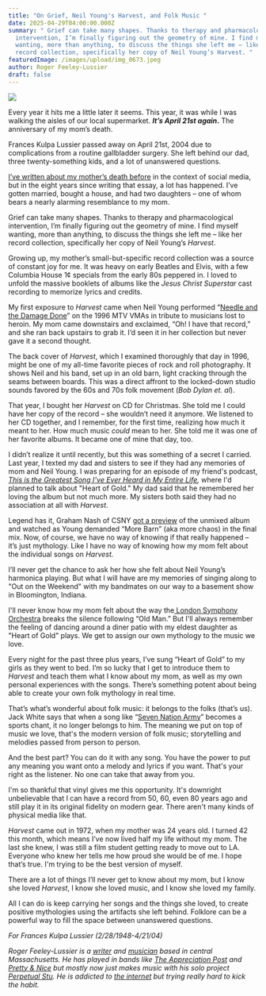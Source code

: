 ```yaml
---
title: "On Grief, Neil Young's Harvest, and Folk Music "
date: 2025-04-29T04:00:00.000Z
summary: " Grief can take many shapes. Thanks to therapy and pharmacological
  intervention, I’m finally figuring out the geometry of mine. I find myself
  wanting, more than anything, to discuss the things she left me – like her
  record collection, specifically her copy of Neil Young’s Harvest. "
featuredImage: /images/upload/img_0673.jpeg
author: Roger Feeley-Lussier
draft: false
---
```

![](/images/upload/img_0673.jpeg)

Every year it hits me a little later it seems. This year, it was while I was walking the aisles of our local supermarket. ***It’s April 21st again*.** The anniversary of my mom’s death.

Frances Kulpa Lussier passed away on April 21st, 2004 due to complications from a routine gallbladder surgery. She left behind our dad, three twenty-something kids, and a lot of unanswered questions. 

[I’ve written about my mother’s death before](https://rogerfeeleylussier.medium.com/my-mother-died-before-facebook-5fd260fc295b) in the context of social media, but in the eight years since writing that essay, a lot has happened. I’ve gotten married, bought a house, and had two daughters – one of whom bears a nearly alarming resemblance to my mom. 

Grief can take many shapes. Thanks to therapy and pharmacological intervention, I’m finally figuring out the geometry of mine. I find myself wanting, more than anything, to discuss the things she left me – like her record collection, specifically her copy of Neil Young’s *Harvest*. 

Growing up, my mother’s small-but-specific record collection was a source of constant joy for me. It was heavy on early Beatles and Elvis, with a few Columbia House 1¢ specials from the early 80s peppered in. I loved to unfold the massive booklets of albums like the *Jesus Christ Superstar* cast recording to memorize lyrics and credits.

My first exposure to *Harvest* came when Neil Young performed “[Needle and the Damage Done](https://www.youtube.com/watch?v=DiVXxBnEa_0)” on the 1996 MTV VMAs in tribute to musicians lost to heroin. My mom came downstairs and exclaimed, “Oh! I have that record,” and she ran back upstairs to grab it. I’d seen it in her collection but never gave it a second thought. 

The back cover of *Harvest*, which I examined thoroughly that day in 1996, might be one of my all-time favorite pieces of rock and roll photography. It shows Neil and his band, set up in an old barn, light cracking through the seams between boards. This was a direct affront to the locked-down studio sounds favored by the 60s and 70s folk movement (*Bob Dylan et. al*).

That year, I bought her *Harvest* on CD for Christmas. She told me I could have her copy of the record – she wouldn’t need it anymore. We listened to her CD together, and I remember, for the first time, realizing how much it meant to her. How much music *could* mean to her. She told me it was one of her favorite albums. It became one of mine that day, too. 

I didn’t realize it until recently, but this was something of a secret I carried. Last year, I texted my dad and sisters to see if they had any memories of mom and Neil Young. I was preparing for an episode of my friend's podcast,[ *This is the Greatest Song I’ve Ever Heard in My Entire Life*](https://gr8songpod.podbean.com/e/roger-feeley-lussier-remembers-his-mom-with-a-heart-of-gold/)*,* where I'd planned to talk about "Heart of Gold." My dad said that he remembered her loving the album but not much more. My sisters both said they had no association at all with *Harvest*. 

Legend has it, Graham Nash of CSNY [got a preview](https://www.openculture.com/2018/11/barn-story-neil-young-first-played-harvest-graham-nash-1972.html) of the unmixed album and watched as Young demanded “More Barn” (aka more chaos) in the final mix. Now, of course, we have no way of knowing if that really happened – it’s just mythology. Like I have no way of knowing how my mom felt about the individual songs on *Harvest.*

I’ll never get the chance to ask her how she felt about Neil Young’s harmonica playing. But what I will have are my memories of singing along to "Out on the Weekend" with my bandmates on our way to a basement show in Bloomington, Indiana.

I'll never know how my mom felt about the way the[ London Symphony Orchestra](https://www.facebook.com/watch/?v=573299393140952) breaks the silence following “Old Man.” But I'll always remember the feeling of dancing around a diner patio with my eldest daughter as "Heart of Gold" plays. We get to assign our own mythology to the music we love. 

Every night for the past three plus years, I’ve sung “Heart of Gold” to my girls as they went to bed. I’m so lucky that I get to introduce them to *Harvest* and teach them what I know about my mom, as well as my own personal experiences with the songs. There’s something potent about being able to create your own folk mythology in real time. 

That’s what’s wonderful about folk music: it belongs to the folks (that’s us). Jack White says that when a song like “[Seven Nation Army](https://www.youtube.com/watch?v=_iZfCCqPsWA)” becomes a sports chant, it no longer belongs to him. The meaning we put on top of music we love, that's the modern version of folk music; storytelling and melodies passed from person to person.

And the best part? You can do it with any song. You have the power to put any meaning you want onto a melody and lyrics if you want. That's your right as the listener. No one can take that away from you. 

I'm so thankful that vinyl gives me this opportunity. It's downright unbelievable that I can have a record from 50, 60, even 80 years ago and still play it in its original fidelity on modern gear. There aren't many kinds of physical media like that. 

*Harvest* came out in 1972, when my mother was 24 years old. I turned 42 this month, which means I’ve now lived half my life without my mom. The last she knew, I was still a film student getting ready to move out to LA. Everyone who knew her tells me how proud she would be of me. I hope that’s true. I'm trying to be the best version of myself.

There are a lot of things I’ll never get to know about my mom, but I know she loved *Harvest*, I know she loved music, and I know she loved my family.

All I can do is keep carrying her songs and the things she loved, to create positive mythologies using the artifacts she left behind. Folklore can be a powerful way to fill the space between unanswered questions. 

*For Frances Kulpa Lussier (2/28/1948-4/21/04)*


*Roger Feeley-Lussier is a [writer](https://www.iamtherog.com/) and [musician](https://perpetualstu.org/) based in central Massachusetts. He has played in bands like [The Appreciation Post](https://www.youtube.com/watch?v=3L_WAkcN1Vo) and [Pretty & Nice](https://www.youtube.com/watch?v=-ji03DbDjm8) but mostly now just makes music with his solo project [Perpetual Stu](https://www.youtube.com/watch?v=NYT_kLPRYik). He is addicted to [the internet](https://bsky.app/profile/iamtherog.com) but trying really hard to kick the habit.*
